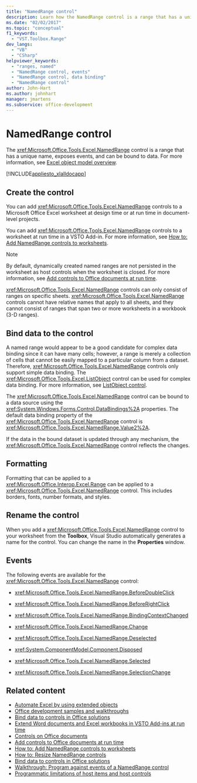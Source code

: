 ```yaml
---
title: "NamedRange control"
description: Learn how the NamedRange control is a range that has a unique name, exposes events, and can be bound to data.
ms.date: "02/02/2017"
ms.topic: "conceptual"
f1_keywords:
  - "VST.Toolbox.Range"
dev_langs:
  - "VB"
  - "CSharp"
helpviewer_keywords:
  - "ranges, named"
  - "NamedRange control, events"
  - "NamedRange control, data binding"
  - "NamedRange control"
author: John-Hart
ms.author: johnhart
manager: jmartens
ms.subservice: office-development
---
```

# NamedRange control

  The <xref:Microsoft.Office.Tools.Excel.NamedRange> control is a range that has a unique name, exposes events, and can be bound to data. For more information, see [Excel object model overview](../vsto/excel-object-model-overview.md).

 [!INCLUDE[appliesto_xlalldocapp](../vsto/includes/appliesto-xlalldocapp-md.md)]

## Create the control
 You can add <xref:Microsoft.Office.Tools.Excel.NamedRange> controls to a Microsoft Office Excel worksheet at design time or at run time in document-level projects.

 You can add <xref:Microsoft.Office.Tools.Excel.NamedRange> controls to a worksheet at run time in a VSTO Add-in. For more information, see [How to: Add NamedRange controls to worksheets](../vsto/how-to-add-namedrange-controls-to-worksheets.md).

> [!NOTE]
> By default, dynamically created named ranges are not persisted in the worksheet as host controls when the worksheet is closed. For more information, see [Add controls to Office documents at run time](../vsto/adding-controls-to-office-documents-at-run-time.md).

 <xref:Microsoft.Office.Tools.Excel.NamedRange> controls can only consist of ranges on specific sheets. <xref:Microsoft.Office.Tools.Excel.NamedRange> controls cannot have relative names that apply to all sheets, and they cannot consist of ranges that span two or more worksheets in a workbook (3-D ranges).

## Bind data to the control
 A named range would appear to be a good candidate for complex data binding since it can have many cells; however, a range is merely a collection of cells that cannot be easily mapped to a particular column from a dataset. Therefore, <xref:Microsoft.Office.Tools.Excel.NamedRange> controls only support simple data binding. The <xref:Microsoft.Office.Tools.Excel.ListObject> control can be used for complex data binding. For more information, see [ListObject control](../vsto/listobject-control.md).

 The <xref:Microsoft.Office.Tools.Excel.NamedRange> control can be bound to a data source using the <xref:System.Windows.Forms.Control.DataBindings%2A> properties. The default data binding property of the <xref:Microsoft.Office.Tools.Excel.NamedRange> control is <xref:Microsoft.Office.Tools.Excel.NamedRange.Value2%2A>.

 If the data in the bound dataset is updated through any mechanism, the <xref:Microsoft.Office.Tools.Excel.NamedRange> control reflects the changes.

## Formatting
 Formatting that can be applied to a <xref:Microsoft.Office.Interop.Excel.Range> can be applied to a <xref:Microsoft.Office.Tools.Excel.NamedRange> control. This includes borders, fonts, number formats, and styles.

## Rename the control
 When you add a <xref:Microsoft.Office.Tools.Excel.NamedRange> control to your worksheet from the **Toolbox**, Visual Studio automatically generates a name for the control. You can change the name in the **Properties** window.

## Events
 The following events are available for the <xref:Microsoft.Office.Tools.Excel.NamedRange> control:

- <xref:Microsoft.Office.Tools.Excel.NamedRange.BeforeDoubleClick>

- <xref:Microsoft.Office.Tools.Excel.NamedRange.BeforeRightClick>

- <xref:Microsoft.Office.Tools.Excel.NamedRange.BindingContextChanged>

- <xref:Microsoft.Office.Tools.Excel.NamedRange.Change>

- <xref:Microsoft.Office.Tools.Excel.NamedRange.Deselected>

- <xref:System.ComponentModel.Component.Disposed>

- <xref:Microsoft.Office.Tools.Excel.NamedRange.Selected>

- <xref:Microsoft.Office.Tools.Excel.NamedRange.SelectionChange>

## Related content
- [Automate Excel by using extended objects](../vsto/automating-excel-by-using-extended-objects.md)
- [Office development samples and walkthroughs](../vsto/office-development-samples-and-walkthroughs.md)
- [Bind data to controls in Office solutions](../vsto/binding-data-to-controls-in-office-solutions.md)
- [Extend Word documents and Excel workbooks in VSTO Add-ins at run time](../vsto/extending-word-documents-and-excel-workbooks-in-vsto-add-ins-at-run-time.md)
- [Controls on Office documents](../vsto/controls-on-office-documents.md)
- [Add controls to Office documents at run time](../vsto/adding-controls-to-office-documents-at-run-time.md)
- [How to: Add NamedRange controls to worksheets](../vsto/how-to-add-namedrange-controls-to-worksheets.md)
- [How to: Resize NamedRange controls](../vsto/how-to-resize-namedrange-controls.md)
- [Bind data to controls in Office solutions](../vsto/binding-data-to-controls-in-office-solutions.md)
- [Walkthrough: Program against events of a NamedRange control](../vsto/walkthrough-programming-against-events-of-a-namedrange-control.md)
- [Programmatic limitations of host items and host controls](../vsto/programmatic-limitations-of-host-items-and-host-controls.md)
